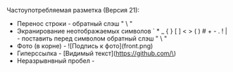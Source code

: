 Частоупотребляемая разметка (Версия 21):
+ Перенос строки - обратный слэш " \\ "
+ Экранирование неотображаемых символов ` * _ { } [ ] < > ( ) # + - . ! \| - поставить перед символом обратный слэш " \\ "
+ Фото (в корне) - \!\[Подпись к фото\]\(front.png\)
+ Гиперссылка - \[Видимый текст\]\(https://github.com/\)
+ Неразрывнвный пробел - <code>&nbsp;</code>
